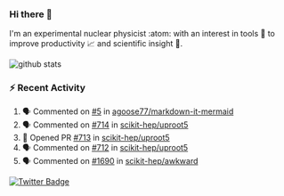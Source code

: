 ### Hi there 👋 

I'm an experimental nuclear physicist :atom: with an interest in tools :wrench: to improve productivity :chart_with_upwards_trend: and scientific insight :telescope:.

![github stats](https://github-readme-stats.vercel.app/api?username=agoose77&show_icons=true&hide_rank=true&hide_title=true&bg_color=30,e76445,904e95&text_color=efe3ec&icon_color=efe3ec)
<!--
**agoose77/agoose77** is a ✨ _special_ ✨ repository because its `README.md` (this file) appears on your GitHub profile.

Here are some ideas to get you started:

- 🔭 I’m currently working on ...
- 🌱 I’m currently learning ...
- 👯 I’m looking to collaborate on ...
- 🤔 I’m looking for help with ...
- 💬 Ask me about ...
- 📫 How to reach me: ...
- 😄 Pronouns: ...
- ⚡ Fun fact: ...
-->

### :zap: Recent Activity
<!--START_SECTION:activity-->
1. 🗣 Commented on [#5](https://github.com/agoose77/markdown-it-mermaid/issues/5) in [agoose77/markdown-it-mermaid](https://github.com/agoose77/markdown-it-mermaid)
2. 🗣 Commented on [#714](https://github.com/scikit-hep/uproot5/issues/714) in [scikit-hep/uproot5](https://github.com/scikit-hep/uproot5)
3. 💪 Opened PR [#713](https://github.com/scikit-hep/uproot5/pull/713) in [scikit-hep/uproot5](https://github.com/scikit-hep/uproot5)
4. 🗣 Commented on [#712](https://github.com/scikit-hep/uproot5/issues/712) in [scikit-hep/uproot5](https://github.com/scikit-hep/uproot5)
5. 🗣 Commented on [#1690](https://github.com/scikit-hep/awkward/issues/1690) in [scikit-hep/awkward](https://github.com/scikit-hep/awkward)
<!--END_SECTION:activity-->


[![Twitter Badge](https://img.shields.io/twitter/follow/agoose77?style=flat-square&logo=Twitter&logoColor=white&color=cornflowerblue)](https://twitter.com/agoose77)
